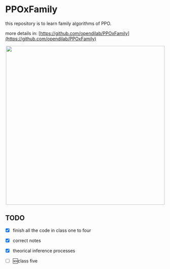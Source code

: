 # PPOxFamily
this repository is to learn family algorithms of PPO.

more details in: [https://github.com/opendilab/PPOxFamily](https://github.com/opendilab/PPOxFamily)

<div align="center">
    <a href="https://github.com/opendilab/PPOxFamily"><img width="500px" height="auto" src="https://github.com/opendilab/PPOxFamily/raw/main/assets/ppof_logo.png"></a>
</div>

## TODO
- [x] finish all the code in class one to four
- [x] correct notes
- [x] theorical inference processes
- [ ] 🆕class five

